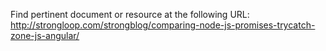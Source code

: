 Find pertinent document or resource at the following URL:
http://strongloop.com/strongblog/comparing-node-js-promises-trycatch-zone-js-angular/
